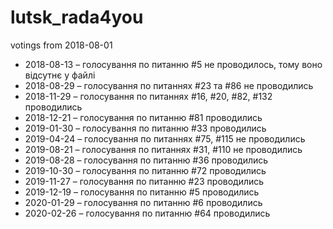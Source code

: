 # lutsk_rada4you
votings from 2018-08-01

* 2018-08-13 – голосування по питанню #5 не проводилось, тому воно відсутнє у файлі
* 2018-08-29 – голосування по питаннях #23 та #86 не проводились
* 2018-11-29 – голосування по питаннях #16, #20, #82, #132 проводились
* 2018-12-21 – голосування по питанню #81 проводились
* 2019-01-30 – голосування по питанню #33 проводились
* 2019-04-24 – голосування по питаннях #75, #115 не проводились
* 2019-08-21 – голосування по питаннях #31, #110 не проводились
* 2019-08-28 – голосування по питанню #36 проводились
* 2019-10-30 – голосування по питанню #72 проводились
* 2019-11-27 – голосування по питанню #23 проводились
* 2019-12-19 – голосування по питанню #5 проводились
* 2020-01-29 – голосування по питанню #6 проводились
* 2020-02-26 – голосування по питанню #64 проводились

